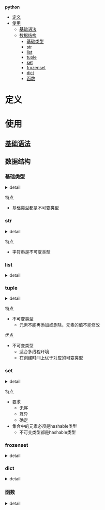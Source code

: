 **python**
- [定义](#定义)
- [使用](#使用)
  - [基础语法](#基础语法)
  - [数据结构](#数据结构)
    - [基础类型](#基础类型)
    - [str](#str)
    - [list](#list)
    - [tuple](#tuple)
    - [set](#set)
    - [frozenset](#frozenset)
    - [dict](#dict)
    - [函数](#函数)

# 定义 #

# 使用 #
## [基础语法](./python/syntax.MD)   ##


## 数据结构 ##
### 基础类型 ###
<details>
<summary>detail</summary>

```
print(0b100)            # 二进制整数
print(0o100)            # 八进制整数
print(100)              # 十进制整数
print(0x100)            # 十六进制整数
print(123.456)          # 数学写法
print(1.23456e2)        # 科学计数法
print('hello world')    # 字符串
print(True)             # bool
print(False)            # bool
```
</details>

特点  
- 基础类型都是不可变类型

### str ###
<details>
<summary>detail</summary>

```
- 定义
  s1 = 'hello, world!'
  s2 = "你好，世界"
  s3 = '''hello,    # 多行注释
  wonderful
  world!'''
- 转义 & 原始字符串
  a = r'a\r\nb'
- 使用
  - len  # 获取字符串长度
  - capitalize  # 字符串首字母大写
  - title  # 字符串每个单词首字母大写
  - upper  # 字符串转大写
  - lower  # 字符串转小写
  - find  # 找不到指定的字符串会返回-1
  - index  # 找不到指定的字符串会引发ValueError错误
  - rfind  # 逆向查找
  - rindex # 逆向查找
  - startswith  # 以某个字符串开头
  - endswith  # 以某个字符串结尾
  - isdigit  # 字符串是不是完全由数字构成的
  - isalpha  # 字符串是不是完全由字母构成的
  - isalnum  # 字符串是不是由字母和数字构成的
  - center  # 居中
  - ljust  # 左对齐
  - rjust  # 右对齐
  - zfill  # 左侧补零
  - %  # 格式化
  - format  # 格式化
  - f'  # 格式化
  - strip  # 修剪掉左右两端指定字符
  - lstrip
  - rstrip
  - replace  # 用新的内容替换字符串中指定的内容
  - split  # 字符串拆分
  - join  # 字符串合并
  - encode  # 编码
  - decode  # 解码
```
</details>

特点  
- 字符串是不可变类型  

### list ###
<details>
<summary>detail</summary>

```
- 定义
  - 字面量
    a = [1, 'a', True]
    b = a[start:end:stride] # 开始、结束、跨度
  - 函数
    c = list('hello world')
  - 生成式
    d = [i ** 2 for i in range(10)]
- 使用
  - append
  - insert
  - remove  # 删除第一个, 要删除的元素并不在列表中，会引发ValueError
  - pop
  - clear
  - index
  - count
  - sort
  - reverse
```
</details>

### tuple ###
<details>
<summary>detail</summary>

```
- 定义
  a = (1, 'a', True)
- 打包&解包
  a = 1, 'a', True, 100
  b, *c, d = a
- tuple & list互相转化
  fruit = ['apple', 'banana', 'orange']
  a = tuple(fruit)
  b = list(a)
```
</details>

特点  
- 不可变类型  
  - 元素不能再添加或删除，元素的值不能修改  
 
优点  
- 不可变类型  
  - 适合多线程环境  
  - 在创建时间上优于对应的可变类型  

### set ###
<details>
<summary>detail</summary>

```
-定义
  - 字面量
    a = {1, 2, 3}
  - 函数
    b = set('hello')
    c = set([1, 2, 3])
  - 生成式
    d = {num for num in range(1, 20) if num % 3 == 0 or num % 7 == 0}
- 使用
  - &  交集
  - |  并集
  - ～  差集
  - ^  对称差
  - == !=  相等
  - < <=  真子集|子集
  - > >=  真超集｜超集
  - issubset  子集
  - issuperset  超集
  - add  # 添加元素
  - remove # 删除元素，不存在报KeyError错误
  - discard  # 删除元素
  - clear  # 清空元素
  - isdisjoint  # 判断两个集合有没有相同的元素，如果没有相同元素，该方法返回True
```
</details>

特点
- 要求
  - 无序
  - 互异
  - 确定  
- 集合中的元素必须是hashable类型
  - 不可变类型都是hashable类型

### frozenset ###
<details>
<summary>detail</summary>

```
- 定义
  a = frozenset({1, 3, 5, 7})
```
</details>

### dict ###
<details>
<summary>detail</summary>

```
- 定义
  - 字面量
    a = {'name': '王大锤'}
  - 函数
    b = dict(name='王大锤')
  - 生成式
    c = {x: x ** 3 for x in range(1, 6)}
- 使用
  - []  # 通过索引运算获取字典中的值时，如指定的键没有在字典中，将会引发KeyError异常
  - get  # get方法在字典中没有指定的键时不会产生异常，而是返回None或指定的默认值
  - keys  # 获取字典中所有的键
  - values  # 获取字典中所有的值
  - items  # 获取字典中的键值对
  - update  # 合并两个字典
  - |   # 合并两个字典
  - pop  # 如果字典中不存在指定的键，会引发KeyError错误
  - popitem  # 用来移除字典中的最后一个键值对，并以元组的形式返回
  - clear  # 清除数据
  - del  # 删除元素  如果指定的键索引不到对应的值，会引发KeyError错误
```
</details>

### 函数 ###
<details>
<summary>detail</summary>

```
定义  
def functionName(arg1, arg2):
    return 'hello'

参数  
- 位置参数
  def add(a, b, c):
      return a + b + c  
  add(1, 2, 3)
  - / 设置强制位置参数
- 关键字参数  
  def add(a, b, c):
      return a + b + c  
  add(b=1, a=2, c=3)
  - * 设置命名关键字参数
- 默认参数
  def add(a, b = 0, c = 0):
      return a + b + c  
  - 带默认值的参数必须放在不带默认值的参数之后
- 可变参数
  - *args  通过元祖接收
  - **kwargs  通过字典接收
高阶函数
一个函数作为其他函数的参数或返回值

lambda(匿名函数)
- 定义
  lambda n: n % 2 == 0

偏函数
指固定函数的某些参数，生成一个新的函数
- 定义
  int2 = functools.partial(int, base=2)
  print(int('1001'))    # 1001

常见函数
- filter  筛选数据
- map  转换数据
- sorted  排序数据  # 新生成一个列表
- all 检查可迭代对象(如列表、元组、集合)中的所有元素是否都为True
- functools.reduce  累积计算
```
</details>



